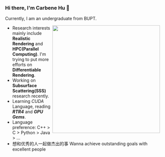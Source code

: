 ### Hi there, I'm Carbene Hu 👋

Currently, I am an undergraduate from BUPT.

<img align="right" src="https://github-readme-stats.vercel.app/api/top-langs/?username=Hyiker&layout=compact&exclude_repo=hyiker-blog,hyiker.github.io,CampusNavigation" width='350"' />

- Research interests mainly include **Realistic Rendering** and **HPC(Parallel Computing)**. I'm trying to put more efforts on **Differentiable Rendering**.
- Working on **Subsurface Scattering(SSS)** research recently.
- Learning *CUDA* Language, reading ***RTR4*** and ***GPU Gems***.
- Language preference: C++ > C > Python > Java > ...
- 想和优秀的人一起做杰出的事 Wanna achieve outstanding goals with excellent people
